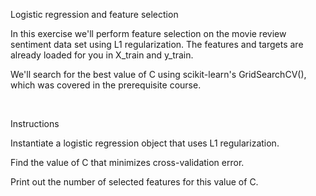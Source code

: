 Logistic regression and feature selection

In this exercise we'll perform feature selection on the movie review sentiment data set using L1 regularization. The features and targets are already loaded for you in X_train and y_train.

We'll search for the best value of C using scikit-learn's GridSearchCV(), which was covered in the prerequisite course.

<br>

Instructions

Instantiate a logistic regression object that uses L1 regularization.

Find the value of C that minimizes cross-validation error.

Print out the number of selected features for this value of C.
